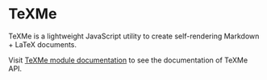 TeXMe
=====

TeXMe is a lightweight JavaScript utility to create self-rendering
Markdown + LaTeX documents.

Visit [TeXMe module documentation](module-texme.html) to see the
documentation of TeXMe API.
